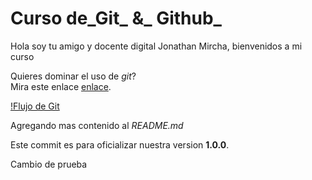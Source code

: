 # Curso de_Git_ &_ Github_

Hola soy tu amigo y docente digital Jonathan Mircha, bienvenidos a mi curso

Quieres dominar el uso de _git_?  
Mira este enlace [enlace](https://jonmircha.com/git).

[!Flujo de Git](git-flow.png)

Agregando mas contenido al _README.md_ 

Este commit es para oficializar nuestra version **1.0.0**.
 

Cambio de prueba  